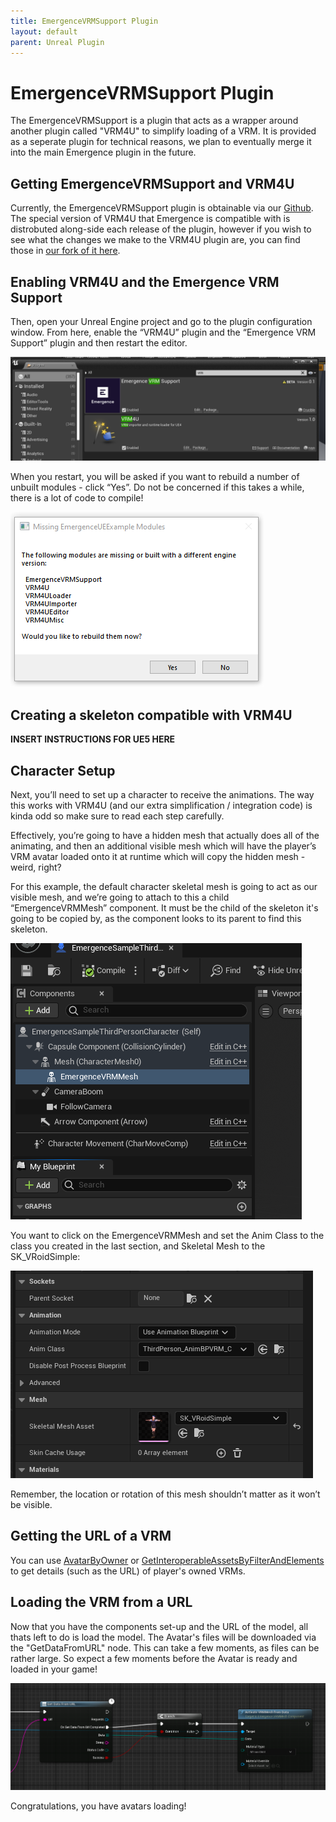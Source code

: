 ```yaml
---
title: EmergenceVRMSupport Plugin
layout: default
parent: Unreal Plugin
---
```


# EmergenceVRMSupport Plugin

The EmergenceVRMSupport is a plugin that acts as a wrapper around another plugin called "VRM4U" to simplify loading of a VRM. It is provided as a seperate plugin for technical reasons, we plan to eventually merge it into the main Emergence plugin in the future.

## Getting EmergenceVRMSupport and VRM4U

Currently, the EmergenceVRMSupport plugin is obtainable via our [Github](https://github.com/CrucibleNetworksLtd/EmergenceSDKUnreal/releases). The special version of VRM4U that Emergence is compatible with is distrobuted along-side each release of the plugin, however if you wish to see what the changes we make to the VRM4U plugin are, you can find those in [our fork of it here](https://github.com/CrucibleNetworksLtd/VRM4U).

## Enabling VRM4U and the Emergence VRM Support

Then, open your Unreal Engine project and go to the plugin configuration window. From here, enable the “VRM4U” plugin and the “Emergence VRM Support” plugin and then restart the editor.

![](EnablingPlugins.PNG)

When you restart, you will be asked if you want to rebuild a number of unbuilt modules - click “Yes”. Do not be concerned if this takes a while, there is a lot of code to compile!

![](MissingModule.PNG)

## Creating a skeleton compatible with VRM4U

**INSERT INSTRUCTIONS FOR UE5 HERE**

## Character Setup

Next, you’ll need to set up a character to receive the animations. The way this works with VRM4U (and our extra simplification / integration code) is kinda odd so make sure to read each step carefully.

Effectively, you’re going to have a hidden mesh that actually does all of the animating, and then an additional visible mesh which will have the player’s VRM avatar loaded onto it at runtime which will copy the hidden mesh - weird, right?

For this example, the default character skeletal mesh is going to act as our visible mesh, and we’re going to attach to this a child “EmergenceVRMMesh” component. It must be the child of the skeleton it's going to be copied by, as the component looks to its parent to find this skeleton.

![](CharacterSetup.PNG)

You want to click on the EmergenceVRMMesh and set the Anim Class to the class you created in the last section, and Skeletal Mesh to the SK_VRoidSimple:

![](CharacterSetup2.PNG)

Remember, the location or rotation of this mesh shouldn’t matter as it won’t be visible.

## Getting the URL of a VRM

You can use [AvatarByOwner](./Unreal/APIs/EmergenceInventory/AvatarByOwner) or [GetInteroperableAssetsByFilterAndElements](./EmergenceIAS/GetInteroperableAssetsByFilterAndElements) to get details (such as the URL) of player's owned VRMs.

## Loading the VRM from a URL

Now that you have the components set-up and the URL of the model, all thats left to do is load the model. The Avatar's files will be downloaded via the "GetDataFromURL" node. This can take a few moments, as files can be rather large. So expect a few moments before the Avatar is ready and loaded in your game!

![](LoadingFromURL.PNG)

Congratulations, you have avatars loading!